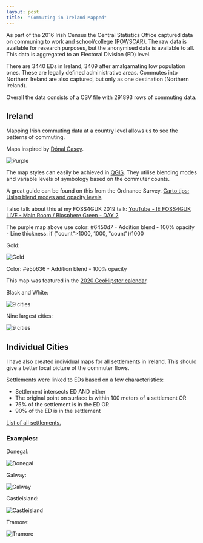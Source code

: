 ```yaml
---
layout: post
title:  "Commuting in Ireland Mapped"
---
```


As part of the 2016 Irish Census the Central Statistics Office captured data on communing to work and school/college ([POWSCAR](https://www.cso.ie/en/census/census2016reports/powscar/)). The raw data is available for research purposes, but the anonymised data is available to all. This data is aggregated to an Electoral Division (ED) level.

There are 3440 EDs in Ireland, 3409 after amalgamating low population ones. These are legally defined administrative areas. Commutes into Northern Ireland are also captured, but only as one destination (Northern Ireland).

Overall the data consists of a CSV file with 291893 rows of commuting data.

## Ireland

Mapping Irish commuting data at a country level allows us to see the patterns of commuting.

Maps inspired by [Dónal Casey](http://www.spatialoverlay.xyz/uncategorized/ireland-a-country-in-motion-1-96-million-commutes/).

![Purple](/assets/ireland-commuting/purp2.png)

The map styles can easily be achieved in [QGIS](https://www.qgis.org/). They utilise blending modes and variable levels of symbology based on the commuter counts.

A great guide can be found on this from the Ordnance Survey. [Carto tips: Using blend modes and opacity levels](https://www.ordnancesurvey.co.uk/newsroom/blog/carto-tips-using-blend-modes-opacity-levels)

I also talk about this at my FOSS4GUK 2019 talk: [YouTube - IE
FOSS4GUK LIVE - Main Room / Biosphere Green - DAY 2](https://www.youtube.com/watch?v=DlAfbwGrT30&t=5775s)

The purple map above use color: #6450d7 - Addition blend - 100% opacity - Line thickness: if ("count">1000, 1000, "count")/1000

Gold:

![Gold](/assets/ireland-commuting/gold.png)

Color: #e5b636 - Addition blend - 100% opacity

This map was featured in the [2020 GeoHipster calendar](https://geohipster.com/2020/03/).

Black and White:

![9 cities](/assets/ireland-commuting/Ireland_commuteBW.png)

Nine largest cities:

![9 cities](/assets/ireland-commuting/cities.png)

## Individual Cities

I have also created individual maps for all settlements in Ireland. This should give a better local picture of the commuter flows.

Settlements were linked to EDs based on a few characteristics:

- Settlement intersects ED AND either
- The original point on surface is within 100 meters of a settlement OR 
- 75% of the settlement is in the ED OR
- 90% of the ED is in the settlement

[List of all settlements.](https://gisforthought.com/projects/irish_commutes/)

### Examples:

Donegal:

![Donegal](https://gisforthought.com/projects/irish_commutes/Donegal_Letterkenny.jpg)

Galway:

![Galway](https://gisforthought.com/projects/irish_commutes/Galway_Galway_city_and_suburbs.jpg)

Castleisland:

![Castleisland](https://gisforthought.com/projects/irish_commutes/Kerry_Castleisland.jpg)

Tramore:

![Tramore](https://gisforthought.com/projects/irish_commutes/Waterford_Tramore.jpg)